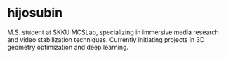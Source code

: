 # hijosubin
M.S. student at SKKU MCSLab, specializing in immersive media research and video stabilization techniques. Currently initiating projects in 3D geometry optimization and deep learning.
